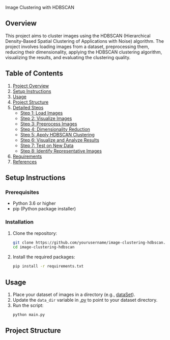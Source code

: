 Image Clustering with HDBSCAN

## Overview

This project aims to cluster images using the HDBSCAN (Hierarchical Density-Based Spatial Clustering of Applications with Noise) algorithm. The project involves loading images from a dataset, preprocessing them, reducing their dimensionality, applying the HDBSCAN clustering algorithm, visualizing the results, and evaluating the clustering quality.

## Table of Contents

1. [Project Overview](#overview)
2. [Setup Instructions](#setup-instructions)
3. [Usage](#usage)
4. [Project Structure](#project-structure)
5. [Detailed Steps](#detailed-steps)
   - [Step 1: Load Images](#step-1-load-images)
   - [Step 2: Visualize Images](#step-2-visualize-images)
   - [Step 3: Preprocess Images](#step-3-preprocess-images)
   - [Step 4: Dimensionality Reduction](#step-4-dimensionality-reduction)
   - [Step 5: Apply HDBSCAN Clustering](#step-5-apply-hdbscan-clustering)
   - [Step 6: Visualize and Analyze Results](#step-6-visualize-and-analyze-results)
   - [Step 7: Test on New Data](#step-7-test-on-new-data)
   - [Step 8: Identify Representative Images](#step-8-identify-representative-images)
6. [Requirements](#requirements)
7. [References](#references)

## Setup Instructions

### Prerequisites

- Python 3.6 or higher
- pip (Python package installer)

### Installation

1. Clone the repository:

   ```sh
   git clone https://github.com/yourusername/image-clustering-hdbscan.git
   cd image-clustering-hdbscan
   ```

2. Install the required packages:
   ```sh
   pip install -r requirements.txt
   ```

## Usage

1. Place your dataset of images in a directory (e.g., [dataSet](http://_vscodecontentref_/0)).
2. Update the `data_dir` variable in [.py](http://_vscodecontentref_/1) to point to your dataset directory.
3. Run the script:
   ```sh
   python main.py
   ```

## Project Structure
